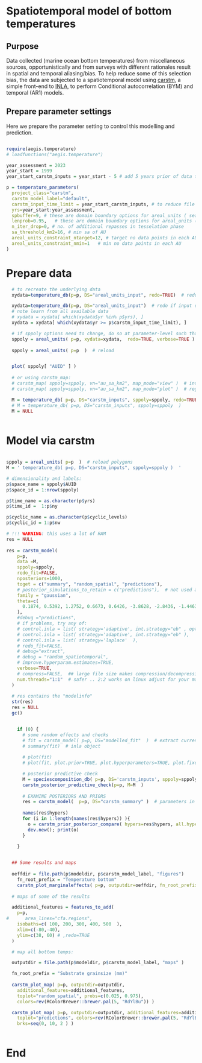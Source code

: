 
<!-- NOTE 
  This doc is markdown formatted and can/should be viewed through a viewer:
  - a web browser with view ability (Firefox with Markdown Viewer Webext extension)
  - vscode with built-in "preview" or "Markdown Editor" extension
  - Zettlr, Quarto, Rstudio, etc
 -->

# Spatiotemporal model of bottom temperatures


## Purpose

Data collected (marine ocean bottom temperatures) from miscellaneous sources, opportunistically and from surveys with different rationales result in spatial and temporal aliasing/bias. To help reduce some of this selection bias, the data are subjected to a spatiotemporal model using [carstm](https://github.com/jae0/carstm), a simple front-end to [INLA](https://www.r-inla.org/), to perform Conditional autocorrelation (BYM) and temporal (AR1) models. 

## Prepare parameter settings

Here we prepare the parameter setting to control this modelling and prediction.

```r

require(aegis.temperature)
# loadfunctions("aegis.temperature")

year_assessment = 2023
year_start = 1999    
year_start_carstm_inputs = year_start - 5 # add 5 years prior of data to improve stability of parameters

p = temperature_parameters( 
  project_class="carstm", 
  carstm_model_label="default",
  carstm_input_time_limit = year_start_carstm_inputs, # to reduce file size /improve speed .. if 1950: ~ 4 days of compute
  yrs=year_start:year_assessment,
  spbuffer=9, # these are domain boundary options for areal_units ( search radius for aggregation)
  lenprob=0.95,   # these are domain boundary options for areal_units ( boundary determination)
  n_iter_drop=0, # no. of additional repasses in tesselation phase
  sa_threshold_km2=16, # min sa of AU
  areal_units_constraint_ntarget=12, # target no data points in each AU
  areal_units_constraint_nmin=1   # min no data points in each AU 
)


```



# Prepare data
  
```r    
  # to recreate the underlying data
  xydata=temperature_db(p=p, DS="areal_units_input", redo=TRUE)  # redo if inpute data has changed

  xydata=temperature_db(p=p, DS="areal_units_input")  # redo if input data has changed
  # note learn from all available data 
  # xydata = xydata[ which(xydata$yr %in% p$yrs), ]
  xydata = xydata[ which(xydata$yr >= p$carstm_input_time_limit), ]

  # if sppoly options need to change, do so at parameter-level such that they are consistent  (though, not necessary if sppoly is passed directly to carstm)
  sppoly = areal_units( p=p, xydata=xydata,  redo=TRUE, verbose=TRUE )  # to force create : 1000-2000 units seems optimal .. this is higher to resolve space a bit better
  
  sppoly = areal_units( p=p  )  # reload


  plot( sppoly[ "AUID" ] ) 
  
  # or using carstm_map: 
  # carstm_map( sppoly=sppoly, vn="au_sa_km2", map_mode="view" )  # interactive
  # carstm_map( sppoly=sppoly, vn="au_sa_km2", map_mode="plot" )  # regular plot

  M = temperature_db( p=p, DS="carstm_inputs", sppoly=sppoly, redo=TRUE )  # must  redo if sppoly has changed or new data
  # M = temperature_db( p=p, DS="carstm_inputs", sppoly=sppoly  ) 
  M = NULL
 

```


# Model via carstm


```r

sppoly = areal_units( p=p  )  # reload polygons
M = ' temperature_db( p=p, DS="carstm_inputs", sppoly=sppoly )  '

# dimensionality and labels:
p$space_name = sppoly$AUID 
p$space_id = 1:nrow(sppoly)

p$time_name = as.character(p$yrs)
p$time_id =  1:p$ny

p$cyclic_name = as.character(p$cyclic_levels)
p$cyclic_id = 1:p$nw

# !!! WARNING: this uses a lot of RAM  
res = NULL
 
res = carstm_model( 
    p=p, 
    data =M,  
    sppoly=sppoly,
    redo_fit=FALSE,
    nposteriors=1000,
    toget = c("summary", "random_spatial", "predictions"),
    # posterior_simulations_to_retain = c("predictions"),  # not used at the moment
    family = "gaussian",
    theta=c( 
      0.1874, 0.5392, 1.2752, 0.6673, 0.6426, -3.8628, -2.8436, -1.4463, -0.7512,  2.4547, 0.3513, -0.9288, 0.4742 
    ),
    #debug ="predictions",
    # if problems, try any of: 
    # control.inla = list( strategy='adaptive', int.strategy="eb" , optimise.strategy="plain", strategy='laplace', fast=FALSE),
    # control.inla = list( strategy='adaptive', int.strategy="eb" ),
    # control.inla = list( strategy='laplace'  ),
    # redo_fit=FALSE,
    # debug="extract",
    # debug = "random_spatiotemporal", 
    # improve.hyperparam.estimates=TRUE,
    verbose=TRUE, 
    # compress=FALSE,  ## large file size makes compression/decompression too slow
    num.threads="1:1"  # safer .. 2:2 works on linux adjust for your machine; # 2023: 86GB RAM for fit with num.threads="3:2" ; reduce as required
  )    
  
  # res contains the "modelinfo"
  str(res)
  res = NULL 
  gc()


    if (0) {
      # some random effects and checks
      # fit = carstm_model( p=p, DS="modelled_fit"  )  # extract currently saved model fit
      # summary(fit)  # inla object
        
      # plot(fit)
      # plot(fit, plot.prior=TRUE, plot.hyperparameters=TRUE, plot.fixed.effects=FALSE )

      # posterior predictive check
      M = speciescomposition_db( p=p, DS='carstm_inputs', sppoly=sppoly  )
      carstm_posterior_predictive_check(p=p, M=M  )
  
      # EXAMINE POSTERIORS AND PRIORS
      res = carstm_model(  p=p, DS="carstm_summary" )  # parameters in p and summary
  
      names(res$hypers)
      for (i in 1:length(names(res$hypers)) ){
        o = carstm_prior_posterior_compare( hypers=res$hypers, all.hypers=res$all.hypers, vn=names(res$hypers)[i] )  
        dev.new(); print(o)
      } 
      
    }


  ## Some results and maps
 
  oeffdir = file.path(p$modeldir, p$carstm_model_label, "figures")
    fn_root_prefix = "Temperature bottom"
    carstm_plot_marginaleffects( p=p, outputdir=oeffdir, fn_root_prefix=fn_root_prefix ) 
 
  # maps of some of the results

  additional_features = features_to_add( 
    p=p, 
#      area_lines="cfa.regions",
    isobaths=c( 100, 200, 300, 400, 500  ), 
    xlim=c(-80,-40), 
    ylim=c(38, 60) # ,redo=TRUE 
  )

  # map all bottom temps: 

  outputdir = file.path(p$modeldir, p$carstm_model_label, "maps" )

  fn_root_prefix = "Substrate grainsize (mm)"
    
  carstm_plot_map( p=p, outputdir=outputdir, 
    additional_features=additional_features, 
    toplot="random_spatial", probs=c(0.025, 0.975),  
    colors=rev(RColorBrewer::brewer.pal(5, "RdYlBu")) ) 

  carstm_plot_map( p=p, outputdir=outputdir, additional_features=additional_features, 
    toplot="predictions", colors=rev(RColorBrewer::brewer.pal(5, "RdYlBu")),
    brks=seq(0, 10, 2 ) )



```

# End



